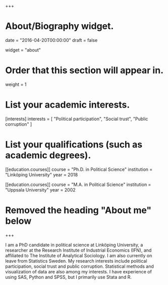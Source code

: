 +++
# About/Biography widget.

date = "2016-04-20T00:00:00"
draft = false

widget = "about"

# Order that this section will appear in.
weight = 1

# List your academic interests.
[interests]
  interests = [
    "Political participation",
    "Social trust",
    "Public corruption"
  ]

# List your qualifications (such as academic degrees).
[[education.courses]]
  course = "Ph.D. in Political Science"
  institution = "Linköping University"
  year = 2018

[[education.courses]]
  course = "M.A. in Political Science"
  institution = "Uppsala University"
  year = 2002

# Removed the heading "About me" below

+++


I am a PhD candidate in political science at Linköping University, a researcher at the Research Institute of Industrial Economics (IFN), and affiliated to The Institute of Analytical Sociology. I am also currently on leave from Statistics Sweden. My research interests include political participation, social trust and public corruption. Statistical methods and visualization of data are also among my interests. I have experience of using SAS, Python and SPSS, but I primarily use Stata and R.

 
